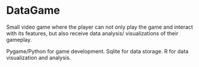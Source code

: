# DataGame
Small video game where the player can not only play the game and interact with its features, but also receive data analysis/ visualizations of their gameplay.

Pygame/Python for game development. Sqlite for data storage. R for data visualization and analysis.